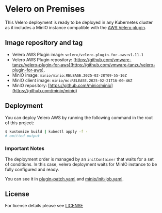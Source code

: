 # Velero on Premises

This Velero deployment is ready to be deployed in any Kubernetes cluster as it includes a MinIO instance compatible with
the [AWS Velero plugin](https://github.com/vmware-tanzu/velero-plugin-for-aws/tree/v1.11.1).

## Image repository and tag

- Velero AWS Plugin image: `velero/velero-plugin-for-aws:v1.11.1`
- Velero AWS Plugin repository:
[https://github.com/vmware-tanzu/velero-plugin-for-aws](https://github.com/vmware-tanzu/velero-plugin-for-aws).
- MinIO image: `minio/minio:RELEASE.2025-02-28T09-55-16Z`
- MinIO client image: `minio/mc:RELEASE.2025-02-21T16-00-46Z`
- MinIO repository: [https://github.com/minio/minio](https://github.com/minio/minio)


## Deployment

You can deploy Velero AWS by running the following command in the root of this project:

```bash
$ kustomize build | kubectl apply -f -
# omitted output
```

### Important Notes

The deployment order is managed by an `initContainer` that waits for a set of conditions. In this case, velero deployment
waits for MinIO instance to be fully configured and ready.

You can see it in [plugin-patch.yaml](./plugin-patch.yaml) and [minio/init-job.yaml](minio/init-job.yaml).

## License

For license details please see [LICENSE](../../../LICENSE)
